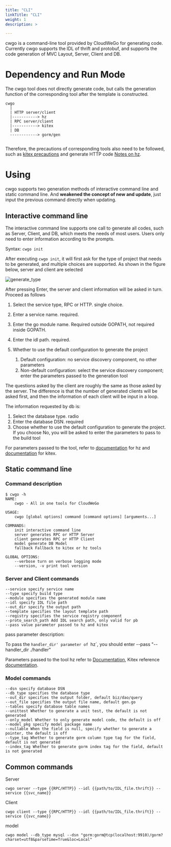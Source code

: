 ```yaml
---
title: "CLI"
linkTitle: "CLI"
weight: 1
description: >

---
```


cwgo is a command-line tool provided by CloudWeGo for generating code. Currently cwgo supports the IDL of thrift and protobuf, and supports the code generation of MVC Layout, Server, Client and DB.

# Dependency and Run Mode

The cwgo tool does not directly generate code, but calls the generation function of the corresponding tool after the template is constructed.

```
cwgo
  |
  | HTTP server/client
  |-----------> hz
  | RPC server/client
  |-----------> kitex
  | DB
  ------------> gorm/gen
 
```

Therefore, the precautions of corresponding tools also need to be followed, such as [kitex precautions](https://www.cloudwego.io/docs/kitex/tutorials/code-gen/code_generation/#notes-for-using-protobuf-idls) and generate HTTP code [Notes on hz](https://www.cloudwego.io/docs/hertz/tutorials/toolkit/usage/cautions/).

# Using

cwgo supports two generation methods of interactive command line and static command line. And **weakened the concept of new and update**, just input the previous command directly when updating.

## Interactive command line

The interactive command line supports one call to generate all codes, such as Server, Client, and DB, which meets the needs of most users. Users only need to enter information according to the prompts.

Syntax: `cwgo init`

After executing `cwgo init`, it will first ask for the type of project that needs to be generated, and multiple choices are supported. As shown in the figure below, server and client are selected

![generate_type](/img/docs/cwgo_generate_type.png)

After pressing Enter, the server and client information will be asked in turn. Proceed as follows

1. Select the service type, RPC or HTTP. single choice.

1. Enter a service name. required.

1. Enter the go module name. Required outside GOPATH, not required inside GOPATH.

1. Enter the idl path. required.

1. Whether to use the default configuration to generate the project

    1. Default configuration: no service discovery component, no other parameters
    1. Non-default configuration: select the service discovery component; enter the parameters passed to the generation tool

The questions asked by the client are roughly the same as those asked by the server. The difference is that the number of generated clients will be asked first, and then the information of each client will be input in a loop.

The information requested by db is:

1. Select the database type. radio
1. Enter the database DSN. required
1. Choose whether to use the default configuration to generate the project. If you choose No, you will be asked to enter the parameters to pass to the build tool

For parameters passed to the tool, refer to [documentation](https://www.cloudwego.io/docs/hertz/tutorials/toolkit/usage/command/) for hz and [documentation](https://www.cloudwego.io/docs/kitex/tutorials/code-gen/code_generation/) for kitex.

## Static command line

### Command description

```
$ cwgo -h
NAME:
    cwgo - All in one tools for CloudWeGo

USAGE:
    cwgo [global options] command [command options] [arguments...]

COMMANDS:
    init interactive command line
    server generates RPC or HTTP Server
    client generates RPC or HTTP Client
    model generate DB Model
    fallback Fallback to kitex or hz tools

GLOBAL OPTIONS:
    --verbose turn on verbose logging mode
    --version, -v print tool version
```

### Server and Client commands

```
--service specify service name
--type specify build type
--module specifies the generated module name
--idl specify IDL file path
--out_dir specify the output path
--template specifies the layout template path
--registry specifies the service registry component
--proto_search_path Add IDL search path, only valid for pb
--pass value parameter passed to hz and kitex
```

pass parameter description:

To pass the `handler_dir' parameter of `hz`, you should enter --pass "--handler_dir ./handler"


Parameters passed to the tool
hz refer to [Documentation](https://www.cloudwego.io/docs/hertz/tutorials/toolkit/usage/command/),
Kitex reference [documentation](https://www.cloudwego.io/docs/kitex/tutorials/code-gen/code_generation/).

### Model commands

```
--dsn specify database DSN
--db_type specifies the database type
--out_dir specifies the output folder, default biz/dao/query
--out_file specifies the output file name, default gen.go
--tables specify database table names
--unittest Whether to generate a unit test, the default is not generated
--only_model Whether to only generate model code, the default is off
--model_pkg specify model package name
--nullable When the field is null, specify whether to generate a pointer, the default is off
--type_tag Whether to generate gorm column type tag for the field, default is not generated
--index_tag Whether to generate gorm index tag for the field, default is not generated
```

## Common commands

Server

```
cwgo server --type {{RPC/HTTP}} --idl {{path/to/IDL_file.thrift}} --service {{svc_name}}
```

Client

```
cwgo client --type {{RPC/HTTP}} --idl {{path/to/IDL_file.thrift}} --service {{svc_name}}
```

model

```
cwgo model --db_type mysql --dsn "gorm:gorm@tcp(localhost:9910)/gorm?charset=utf8&parseTime=True&loc=Local"
```
